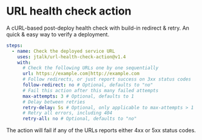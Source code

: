 # URL health check action

A cURL-based post-deploy health check with build-in redirect & retry. An quick & easy way to verify a deployment.   

```yaml
steps:
  - name: Check the deployed service URL
    uses: jtalk/url-health-check-action@v1.4
    with:
      # Check the following URLs one by one sequentially
      url: https://example.com|http://example.com
      # Follow redirects, or just report success on 3xx status codes
      follow-redirect: no # Optional, defaults to "no"
      # Fail this action after this many failed attempts
      max-attempts: 3 # Optional, defaults to 1
      # Delay between retries
      retry-delay: 5s # Optional, only applicable to max-attempts > 1
      # Retry all errors, including 404
      retry-all: no # Optional, defaults to "no"
```

The action will fail if any of the URLs reports either 4xx or 5xx status codes.
